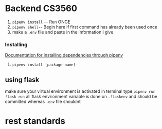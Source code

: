# Backend CS3560
1. `pipenv install` -- Run ONCE
2. `pipenv shell`-- Begin here if first command has already been used once
3. make a `.env` file and paste in the information i give

### Installing 
[Documentation for installing dependencies through pipenv](https://stackoverflow.com/questions/46330327/how-are-pipfile-and-pipfile-lock-used)
1. `pipenv install [package-name]`

## using flask
make sure your virtual environment is activated
in terminal type `pipenv run flask run` 
all flask envrionment variable is done on `.flaskenv` and should be committed whereas `.env` file shouldnt


# rest standards
